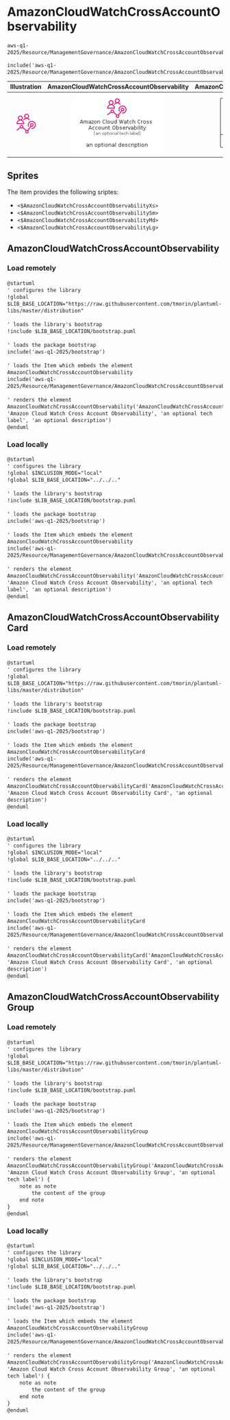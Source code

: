 # AmazonCloudWatchCrossAccountObservability


```text
aws-q1-2025/Resource/ManagementGovernance/AmazonCloudWatchCrossAccountObservability
```

```text
include('aws-q1-2025/Resource/ManagementGovernance/AmazonCloudWatchCrossAccountObservability')
```



| Illustration | AmazonCloudWatchCrossAccountObservability | AmazonCloudWatchCrossAccountObservabilityCard | AmazonCloudWatchCrossAccountObservabilityGroup |
| :---: | :---: | :---: | :---: |
| ![illustration for Illustration](../../../aws-q1-2025/Resource/ManagementGovernance/AmazonCloudWatchCrossAccountObservability.png) | ![illustration for AmazonCloudWatchCrossAccountObservability](../../../aws-q1-2025/Resource/ManagementGovernance/AmazonCloudWatchCrossAccountObservability.Local.png) | ![illustration for AmazonCloudWatchCrossAccountObservabilityCard](../../../aws-q1-2025/Resource/ManagementGovernance/AmazonCloudWatchCrossAccountObservabilityCard.Local.png) | ![illustration for AmazonCloudWatchCrossAccountObservabilityGroup](../../../aws-q1-2025/Resource/ManagementGovernance/AmazonCloudWatchCrossAccountObservabilityGroup.Local.png) |



## Sprites
The item provides the following sriptes:

- `<$AmazonCloudWatchCrossAccountObservabilityXs>`
- `<$AmazonCloudWatchCrossAccountObservabilitySm>`
- `<$AmazonCloudWatchCrossAccountObservabilityMd>`
- `<$AmazonCloudWatchCrossAccountObservabilityLg>`





## AmazonCloudWatchCrossAccountObservability

### Load remotely
```plantuml
@startuml
' configures the library
!global $LIB_BASE_LOCATION="https://raw.githubusercontent.com/tmorin/plantuml-libs/master/distribution"

' loads the library's bootstrap
!include $LIB_BASE_LOCATION/bootstrap.puml

' loads the package bootstrap
include('aws-q1-2025/bootstrap')

' loads the Item which embeds the element AmazonCloudWatchCrossAccountObservability
include('aws-q1-2025/Resource/ManagementGovernance/AmazonCloudWatchCrossAccountObservability')

' renders the element
AmazonCloudWatchCrossAccountObservability('AmazonCloudWatchCrossAccountObservability', 'Amazon Cloud Watch Cross Account Observability', 'an optional tech label', 'an optional description')
@enduml
```

### Load locally
```plantuml
@startuml
' configures the library
!global $INCLUSION_MODE="local"
!global $LIB_BASE_LOCATION="../../.."

' loads the library's bootstrap
!include $LIB_BASE_LOCATION/bootstrap.puml

' loads the package bootstrap
include('aws-q1-2025/bootstrap')

' loads the Item which embeds the element AmazonCloudWatchCrossAccountObservability
include('aws-q1-2025/Resource/ManagementGovernance/AmazonCloudWatchCrossAccountObservability')

' renders the element
AmazonCloudWatchCrossAccountObservability('AmazonCloudWatchCrossAccountObservability', 'Amazon Cloud Watch Cross Account Observability', 'an optional tech label', 'an optional description')
@enduml
```

## AmazonCloudWatchCrossAccountObservabilityCard

### Load remotely
```plantuml
@startuml
' configures the library
!global $LIB_BASE_LOCATION="https://raw.githubusercontent.com/tmorin/plantuml-libs/master/distribution"

' loads the library's bootstrap
!include $LIB_BASE_LOCATION/bootstrap.puml

' loads the package bootstrap
include('aws-q1-2025/bootstrap')

' loads the Item which embeds the element AmazonCloudWatchCrossAccountObservabilityCard
include('aws-q1-2025/Resource/ManagementGovernance/AmazonCloudWatchCrossAccountObservability')

' renders the element
AmazonCloudWatchCrossAccountObservabilityCard('AmazonCloudWatchCrossAccountObservabilityCard', 'Amazon Cloud Watch Cross Account Observability Card', 'an optional description')
@enduml
```

### Load locally
```plantuml
@startuml
' configures the library
!global $INCLUSION_MODE="local"
!global $LIB_BASE_LOCATION="../../.."

' loads the library's bootstrap
!include $LIB_BASE_LOCATION/bootstrap.puml

' loads the package bootstrap
include('aws-q1-2025/bootstrap')

' loads the Item which embeds the element AmazonCloudWatchCrossAccountObservabilityCard
include('aws-q1-2025/Resource/ManagementGovernance/AmazonCloudWatchCrossAccountObservability')

' renders the element
AmazonCloudWatchCrossAccountObservabilityCard('AmazonCloudWatchCrossAccountObservabilityCard', 'Amazon Cloud Watch Cross Account Observability Card', 'an optional description')
@enduml
```

## AmazonCloudWatchCrossAccountObservabilityGroup

### Load remotely
```plantuml
@startuml
' configures the library
!global $LIB_BASE_LOCATION="https://raw.githubusercontent.com/tmorin/plantuml-libs/master/distribution"

' loads the library's bootstrap
!include $LIB_BASE_LOCATION/bootstrap.puml

' loads the package bootstrap
include('aws-q1-2025/bootstrap')

' loads the Item which embeds the element AmazonCloudWatchCrossAccountObservabilityGroup
include('aws-q1-2025/Resource/ManagementGovernance/AmazonCloudWatchCrossAccountObservability')

' renders the element
AmazonCloudWatchCrossAccountObservabilityGroup('AmazonCloudWatchCrossAccountObservabilityGroup', 'Amazon Cloud Watch Cross Account Observability Group', 'an optional tech label') {
    note as note
        the content of the group
    end note
}
@enduml
```

### Load locally
```plantuml
@startuml
' configures the library
!global $INCLUSION_MODE="local"
!global $LIB_BASE_LOCATION="../../.."

' loads the library's bootstrap
!include $LIB_BASE_LOCATION/bootstrap.puml

' loads the package bootstrap
include('aws-q1-2025/bootstrap')

' loads the Item which embeds the element AmazonCloudWatchCrossAccountObservabilityGroup
include('aws-q1-2025/Resource/ManagementGovernance/AmazonCloudWatchCrossAccountObservability')

' renders the element
AmazonCloudWatchCrossAccountObservabilityGroup('AmazonCloudWatchCrossAccountObservabilityGroup', 'Amazon Cloud Watch Cross Account Observability Group', 'an optional tech label') {
    note as note
        the content of the group
    end note
}
@enduml
```

